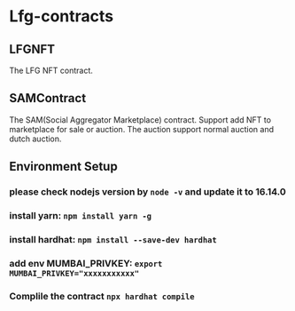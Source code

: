 # Lfg-contracts

## LFGNFT
The LFG NFT contract.

## SAMContract
The SAM(Social Aggregator Marketplace) contract. Support add NFT to marketplace for sale or auction. The auction support normal auction and dutch auction.

## Environment Setup

### please check nodejs version by `node -v` and update it to 16.14.0
### install yarn: `npm install yarn -g`
### install hardhat: `npm install --save-dev hardhat`
### add env MUMBAI_PRIVKEY: `export MUMBAI_PRIVKEY="xxxxxxxxxxx"`
### Complile the contract `npx hardhat compile`